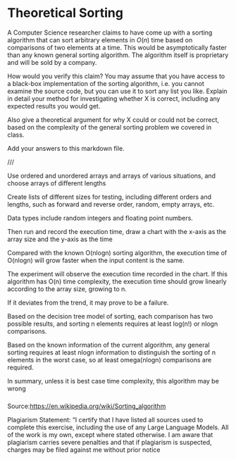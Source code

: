# Theoretical Sorting

A Computer Science researcher claims to have come up with a sorting algorithm
that can sort arbitrary elements in $O(n)$ time based on comparisons of two
elements at a time. This would be asymptotically faster than any known general
sorting algorithm. The algorithm itself is proprietary and will be sold by a
company.

How would you verify this claim? You may assume that you have access to a
black-box implementation of the sorting algorithm, i.e. you cannot examine the
source code, but you can use it to sort any list you like. Explain in detail
your method for investigating whether X is correct, including any expected
results you would get.

Also give a theoretical argument for why X could or could not be correct, based
on the complexity of the general sorting problem we covered in class.

Add your answers to this markdown file.

///

Use ordered and unordered arrays and arrays of various situations, and choose arrays of different lengths

Create lists of different sizes for testing, including different orders and lengths, such as forward and reverse order, random, empty arrays, etc.

Data types include random integers and floating point numbers.

Then run and record the execution time, draw a chart with the x-axis as the array size and the y-axis as the time

Compared with the known O(nlogn) sorting algorithm, the execution time of O(nlogn) will grow faster when the input content is the same.

The experiment will observe the execution time recorded in the chart. If this algorithm has O(n) time complexity, the execution time should grow linearly according to the array size, growing to n.

If it deviates from the trend, it may prove to be a failure.

Based on the decision tree model of sorting, each comparison has two possible results, and sorting n elements requires at least log(n!) or nlogn comparisons.

Based on the known information of the current algorithm, any general sorting requires at least nlogn information to distinguish the sorting of n elements in the worst case, so at least omega(nlogn) comparisons are required.

In summary, unless it is best case time complexity, this algorithm may be wrong

###
Source:https://en.wikipedia.org/wiki/Sorting_algorithm

Plagiarism Statement: “I certify that I have listed all sources used to complete this exercise, including the use of any Large Language Models. All of the work is my own, except where stated otherwise. I am aware that plagiarism carries severe penalties and that if plagiarism is suspected, charges may be filed against me without prior notice

